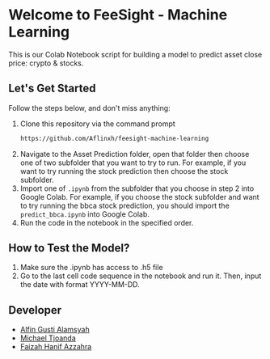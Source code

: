 # Welcome to FeeSight - Machine Learning

This is our Colab Notebook script for building a model to predict asset close price: crypto & stocks.

## Let's Get Started

Follow the steps below, and don't miss anything:

1. Clone this repository via the command prompt
   ```sh
   https://github.com/Aflinxh/feesight-machine-learning
   ```
2. Navigate to the Asset Prediction folder, open that folder then choose one of two subfolder that you want to try to run. For example, if you want to try running the stock prediction then choose the stock subfolder. 
3. Import one of `.ipynb` from the subfolder that you choose in step 2 into Google Colab. For example, if you choose the stock subfolder and want to try running the bbca stock prediction, you should import the `predict_bbca.ipynb` into Google Colab.
4. Run the code in the notebook in the specified order.

## How to Test the Model?
1. Make sure the .ipynb has access to .h5 file
2. Go to the last cell code sequence in the notebook and run it. Then, input the date with format YYYY-MM-DD. 

## Developer
- [Alfin Gusti Alamsyah](https://github.com/Aflinxh)
- [Michael Tjoanda](https://github.com/michaelmtj)
- [Faizah Hanif Azzahra](https://github.com/faizahhanif)
